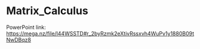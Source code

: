 # Matrix_Calculus

PowerPoint link: https://mega.nz/file/l44WSSTD#r_2byRzmk2eXtivRssxvh4WuPv1y1880B09tNwDBqz8


